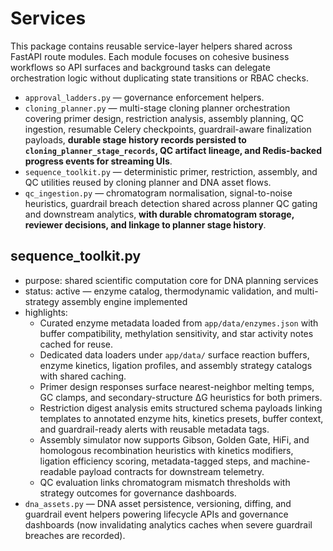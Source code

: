 # Services

This package contains reusable service-layer helpers shared across FastAPI route modules. Each module focuses on cohesive business workflows so API surfaces and background tasks can delegate orchestration logic without duplicating state transitions or RBAC checks.

- `approval_ladders.py` — governance enforcement helpers.
- `cloning_planner.py` — multi-stage cloning planner orchestration covering primer design, restriction analysis, assembly planning, QC ingestion, resumable Celery checkpoints, guardrail-aware finalization payloads, **durable stage history records persisted to `cloning_planner_stage_records`, QC artifact lineage, and Redis-backed progress events for streaming UIs**.
- `sequence_toolkit.py` — deterministic primer, restriction, assembly, and QC utilities reused by cloning planner and DNA asset flows.
- `qc_ingestion.py` — chromatogram normalisation, signal-to-noise heuristics, guardrail breach detection shared across planner QC gating and downstream analytics, **with durable chromatogram storage, reviewer decisions, and linkage to planner stage history**.

## sequence_toolkit.py

- purpose: shared scientific computation core for DNA planning services
- status: active — enzyme catalog, thermodynamic validation, and multi-strategy assembly engine implemented
- highlights:
  - Curated enzyme metadata loaded from `app/data/enzymes.json` with buffer compatibility, methylation sensitivity, and star activity notes cached for reuse.
  - Dedicated data loaders under `app/data/` surface reaction buffers, enzyme kinetics, ligation profiles, and assembly strategy catalogs with shared caching.
  - Primer design responses surface nearest-neighbor melting temps, GC clamps, and secondary-structure ΔG heuristics for both primers.
  - Restriction digest analysis emits structured schema payloads linking templates to annotated enzyme hits, kinetics presets, buffer context, and guardrail-ready alerts with reusable metadata tags.
  - Assembly simulator now supports Gibson, Golden Gate, HiFi, and homologous recombination heuristics with kinetics modifiers, ligation efficiency scoring, metadata-tagged steps, and machine-readable payload contracts for downstream telemetry.
  - QC evaluation links chromatogram mismatch thresholds with strategy outcomes for governance dashboards.
- `dna_assets.py` — DNA asset persistence, versioning, diffing, and guardrail event helpers powering lifecycle APIs and governance dashboards (now invalidating analytics caches when severe guardrail breaches are recorded).
